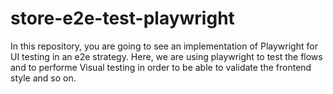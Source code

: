 # store-e2e-test-playwright
In this repository, you are going to see an implementation of Playwright for UI testing in an e2e strategy. Here, we are using playwright to test the flows and to performe Visual testing in order to be able to validate the frontend style and so on. 
